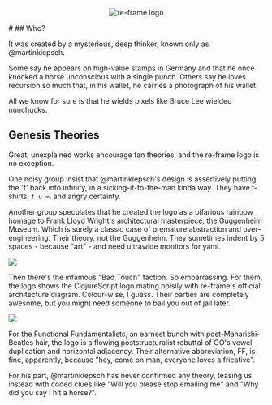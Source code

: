 <p align="center"><img src="https://github.com/day8/re-frame/blob/master/docs/images/logo/re-frame-colour.png?raw=true" alt="re-frame logo"></p>
#
## Who?

It was created by a mysterious, deep thinker, known only as @martinklepsch.

Some say he appears on high-value stamps in Germany and that he once 
knocked a horse unconscious with a single punch. Others say he loves recursion 
so much that, in his wallet, he carries a photograph of his wallet.

All we know for sure is that he wields pixels like Bruce Lee wielded
nunchucks.

## Genesis Theories

Great, unexplained works encourage fan theories, and the re-frame 
logo is no exception.

One noisy group insist that @martinklepsch's design is assertively
putting the 'f' back into infinity, in a sicking-it-to-the-man kinda way.
They have t-shirts, `f u ∞`, and angry certainty. 

Another group speculates that he created the logo as a bifarious rainbow
homage to Frank Lloyd Wright's architectural masterpiece, the Guggenheim
Museum. Which is surely a classic case of premature abstraction and
over-engineering. Their theory, not the Guggenheim. They sometimes
indent by 5 spaces - because "art" - and need ultrawide monitors
for yaml.

![](images/logo/Guggenheim.jpg)

Then there's the infamous "Bad Touch" faction. So embarrassing. For them,
the logo shows the ClojureScript logo mating noisily with re-frame's
official architecture diagram. Colour-wise, I guess. Their parties are
completely awesome, but you might need someone to bail you out of
jail later. 

![](images/logo/Genesis.png)

For the Functional Fundamentalists, an earnest bunch with post-Maharishi-Beatles
hair, the logo is a flowing poststructuralist rebuttal of OO's vowel duplication
and horizontal adjacency. Their alternative abbreviation, FF, is fine, apparently,
because "hey, come on man, everyone loves a fricative".  

For his part, @martinklepsch has never confirmed any theory, teasing 
us instead with coded clues like "Will you please stop emailing me"
and "Why did you say I hit a horse?".

